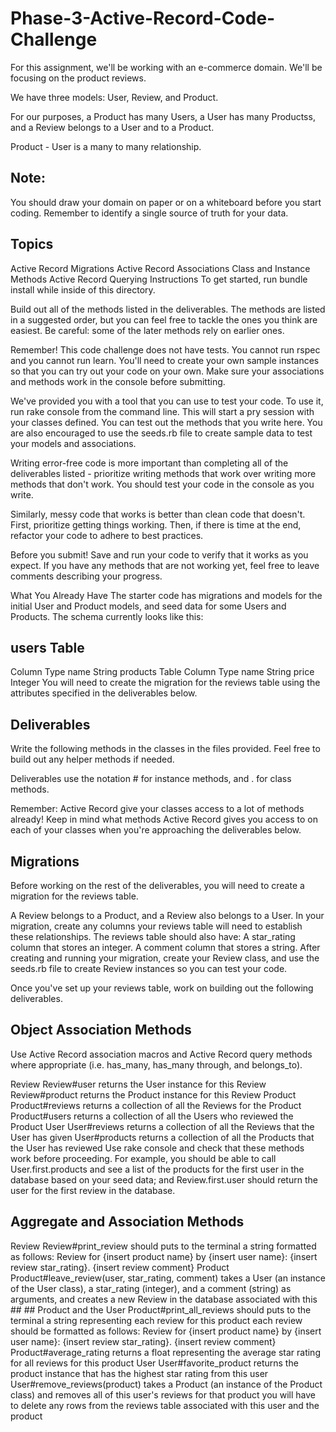 # Phase-3-Active-Record-Code-Challenge
For this assignment, we'll be working with an e-commerce domain. We'll be focusing on the product reviews.

We have three models: User, Review, and Product.

For our purposes, a Product has many Users, a User has many Productss, and a Review belongs to a User and to a Product.

Product - User is a many to many relationship.

## Note:
 You should draw your domain on paper or on a whiteboard before you start coding. Remember to identify a single source of truth for your data.

## Topics
Active Record Migrations
Active Record Associations
Class and Instance Methods
Active Record Querying
Instructions
To get started, run bundle install while inside of this directory.

Build out all of the methods listed in the deliverables. The methods are listed in a suggested order, but you can feel free to tackle the ones you think are easiest. Be careful: some of the later methods rely on earlier ones.

Remember! This code challenge does not have tests. You cannot run rspec and you cannot run learn. You'll need to create your own sample instances so that you can try out your code on your own. Make sure your associations and methods work in the console before submitting.

We've provided you with a tool that you can use to test your code. To use it, run rake console from the command line. This will start a pry session with your classes defined. You can test out the methods that you write here. You are also encouraged to use the seeds.rb file to create sample data to test your models and associations.

Writing error-free code is more important than completing all of the deliverables listed - prioritize writing methods that work over writing more methods that don't work. You should test your code in the console as you write.

Similarly, messy code that works is better than clean code that doesn't. First, prioritize getting things working. Then, if there is time at the end, refactor your code to adhere to best practices.

Before you submit! Save and run your code to verify that it works as you expect. If you have any methods that are not working yet, feel free to leave comments describing your progress.

What You Already Have
The starter code has migrations and models for the initial User and Product models, and seed data for some Users and Products. The schema currently looks like this:

## users Table
Column	Type
name	String
products Table
Column	Type
name	String
price	Integer
You will need to create the migration for the reviews table using the attributes specified in the deliverables below.

## Deliverables
Write the following methods in the classes in the files provided. Feel free to build out any helper methods if needed.

Deliverables use the notation # for instance methods, and . for class methods.

Remember: Active Record give your classes access to a lot of methods already! Keep in mind what methods Active Record gives you access to on each of your classes when you're approaching the deliverables below.

## Migrations
Before working on the rest of the deliverables, you will need to create a migration for the reviews table.

A Review belongs to a Product, and a Review also belongs to a User. In your migration, create any columns your reviews table will need to establish these relationships.
The reviews table should also have:
A star_rating column that stores an integer.
A comment column that stores a string.
After creating and running your migration, create your Review class, and use the seeds.rb file to create Review instances so you can test your code.

Once you've set up your reviews table, work on building out the following deliverables.

## Object Association Methods
Use Active Record association macros and Active Record query methods where appropriate (i.e. has_many, has_many through, and belongs_to).

Review
Review#user
returns the User instance for this Review
Review#product
returns the Product instance for this Review
Product
Product#reviews
returns a collection of all the Reviews for the Product
Product#users
returns a collection of all the Users who reviewed the Product
User
User#reviews
returns a collection of all the Reviews that the User has given
User#products
returns a collection of all the Products that the User has reviewed
Use rake console and check that these methods work before proceeding. For example, you should be able to call User.first.products and see a list of the products for the first user in the database based on your seed data; and Review.first.user should return the user for the first review in the database.

## Aggregate and Association Methods
Review
Review#print_review
should puts to the terminal a string formatted as follows: Review for {insert product name} by {insert user name}: {insert review star_rating}. {insert review comment}
Product
Product#leave_review(user, star_rating, comment)
takes a User (an instance of the User class), a star_rating (integer), and a comment (string) as arguments, and creates a new Review in the database associated with this ## ## Product and the User
Product#print_all_reviews
should puts to the terminal a string representing each review for this product
each review should be formatted as follows: Review for {insert product name} by {insert user name}: {insert review star_rating}. {insert review comment}
Product#average_rating
returns a float representing the average star rating for all reviews for this product
User
User#favorite_product
returns the product instance that has the highest star rating from this user
User#remove_reviews(product)
takes a Product (an instance of the Product class) and removes all of this user's reviews for that product
you will have to delete any rows from the reviews table associated with this user and the product